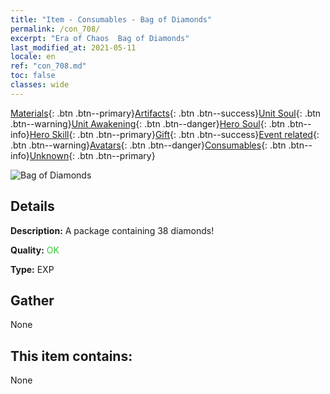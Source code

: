 ```yaml
---
title: "Item - Consumables - Bag of Diamonds"
permalink: /con_708/
excerpt: "Era of Chaos  Bag of Diamonds"
last_modified_at: 2021-05-11
locale: en
ref: "con_708.md"
toc: false
classes: wide
---
```

 [Materials](/Items/){: .btn .btn--primary}[Artifacts](/Items/Artifacts/){: .btn .btn--success}[Unit Soul](/Items/UnitSoul/){: .btn .btn--warning}[Unit Awakening](/Items/UnitAwakening/){: .btn .btn--danger}[Hero Soul](/Items/HeroSoul/){: .btn .btn--info}[Hero Skill](/Items/HeroSkill/){: .btn .btn--primary}[Gift](/Items/Gift/){: .btn .btn--success}[Event related](/Items/Events/){: .btn .btn--warning}[Avatars](/Items/Avatars/){: .btn .btn--danger}[Consumables](/Items/Consumables/){: .btn .btn--info}[Unknown](/Items/Unknown/){: .btn .btn--primary}

 ![Bag of Diamonds](/images/t/i_507.png)

## Details
 **Description:** A package containing 38 diamonds!

 **Quality:** <span style="color: #32CD32">OK</span>

 **Type:** EXP

## Gather

  None

## This item contains:

  None


